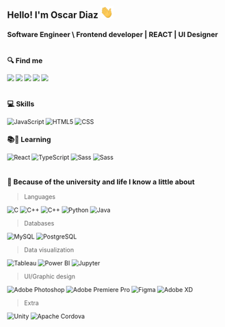 ## Hello! I'm <b>Oscar Diaz</b> <img src="https://raw.githubusercontent.com/OscarFDiaz/OscarFDiaz/master/assets/wave.gif" width="30">

### Software Engineer \ Frontend developer | REACT | UI Designer

#

### 🔍 Find me

[<img src="https://img.shields.io/badge/linkedin-0e76a8?style=for-the-badge&logo=Linkedin&logoColor=white">](https://www.linkedin.com/in/oscarfcodiaz/)
[<img src="https://img.shields.io/badge/Google_Play-414141?style=for-the-badge&logo=Google-Play&logoColor=white">](https://play.google.com/store/apps/details?id=com.oscar.diaz)
[<img src="https://img.shields.io/badge/Twitter-1DA1F2?style=for-the-badge&logo=Twitter&logoColor=white">](https://twitter.com/OscarOFDA)
[<img src="https://img.shields.io/badge/Instagram-E4405F?style=for-the-badge&logo=Instagram&logoColor=white">](https://www.instagram.com/oscarf.diaza/)
[<img src="https://img.shields.io/badge/Behance-1769FF?style=for-the-badge&logo=Behance&logoColor=white">](https://www.behance.net/oscarofda)

#

### 💻 Skills

![JavaScript](https://img.shields.io/badge/Javascript-F7DF1E?style=for-the-badge&logo=JavaScript&logoColor=black)
![HTML5](https://img.shields.io/badge/HTML5-E34F26?style=for-the-badge&logo=HTML5&logoColor=white)
![CSS](https://img.shields.io/badge/css-1572B6?style=for-the-badge&logo=CSS3&logoColor=white)

### 📚🧠 Learning

![React](https://img.shields.io/badge/React-61DAFB?style=for-the-badge&logo=React&logoColor=black)
![TypeScript](https://img.shields.io/badge/TypeScript-3178C6?style=for-the-badge&logo=TypeScript&logoColor=white)
![Sass](https://img.shields.io/badge/Sass-CC6699?style=for-the-badge&logo=Sass&logoColor=white)
![Sass](https://img.shields.io/badge/Less-1d365d?style=for-the-badge&logo=Less&logoColor=white)

#

### 🧠 Because of the university and life I know a little about

> Languages

![C](https://img.shields.io/badge/C-A8B9CC?style=for-the-badge&logo=C&logoColor=black)
![C++](https://img.shields.io/badge/C++-00599C?style=for-the-badge&logo=Cplusplus&logoColor=white)
![C++](https://img.shields.io/badge/C_Sharp-239120?style=for-the-badge&logo=Csharp&logoColor=white)
![Python](https://img.shields.io/badge/Python-3776AB?style=for-the-badge&logo=Python&logoColor=white)
![Java](https://img.shields.io/badge/Java-007396?style=for-the-badge&logo=openjdk&logoColor=white)

> Databases

![MySQL](https://img.shields.io/badge/MySQL-4479A1?style=for-the-badge&logo=MySQL&logoColor=white)
![PostgreSQL](https://img.shields.io/badge/PostgreSQL-4169E1?style=for-the-badge&logo=PostgreSQL&logoColor=white)

> Data visualization

![Tableau](https://img.shields.io/badge/Tableau-E97627?style=for-the-badge&logo=Tableau&logoColor=white)
![Power BI](https://img.shields.io/badge/Power_BI-F2C811?style=for-the-badge&logo=Power-BI&logoColor=black)
![Jupyter](https://img.shields.io/badge/Jupyter-F37626?style=for-the-badge&logo=Jupyter&logoColor=white)

> UI/Graphic design

![Adobe Photoshop](https://img.shields.io/badge/Adobe_Photoshop-31A8FF?style=for-the-badge&logo=Adobe-Photoshop&logoColor=white)
![Adobe Premiere Pro](https://img.shields.io/badge/Adobe_Premiere_Pro-31A8FF?style=for-the-badge&logo=Adobe-Premiere-Pro&logoColor=white)
![Figma](https://img.shields.io/badge/Figma-F24E1E?style=for-the-badge&logo=Figma&logoColor=white)
![Adobe XD](https://img.shields.io/badge/Adobe_XD-FF61F6?style=for-the-badge&logo=Adobe-XD&logoColor=white)

> Extra

![Unity](https://img.shields.io/badge/Unity-FFFFFF?style=for-the-badge&logo=Unity&logoColor=black)
![Apache Cordova](https://img.shields.io/badge/Apache_Cordova-E8E8E8?style=for-the-badge&logo=Apache-Cordova&logoColor=black)

<!-- Hello!, thanks for view the soul of my readme, feel free to copy whatever you need>

